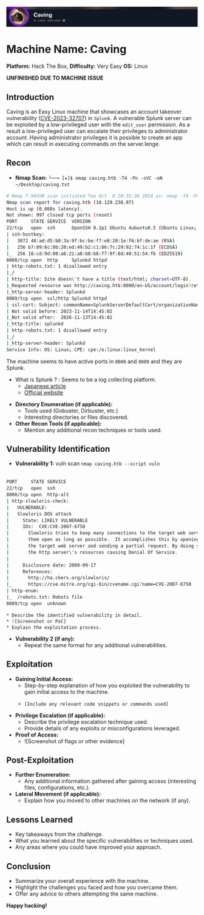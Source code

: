 ![](assets/Pasted%20image%2020241008230035.png)
# Machine Name: Caving
**Platform:** Hack The Box,
**Difficulty:** Very Easy
**OS:** Linux

**UNFINISHED DUE TO MACHINE ISSUE**
## Introduction

Caving is an Easy Linux machine that showcases an account takeover vulnerability ([CVE-2023-32707](https://nvd.nist.gov/vuln/detail/CVE-2023-32707)) in `Splunk`. A vulnerable Splunk server can be exploited by a low-privileged user with the `edit_user` permission. As a result a low-privileged user can escalate their privileges to administrator account. Having administrator privileges it is possible to create an app which can result in executing commands on the server.lenge.

## Recon

* **Nmap Scan:** `└──╼ [★]$ nmap caving.htb -T4 -Pn -sVC -oN ~/Desktop/caving.txt`

```bash
# Nmap 7.94SVN scan initiated Tue Oct  8 20:35:36 2024 as: nmap -T4 -Pn -sVC -oN /home/pochify/Desktop/caving.txt caving.htb
Nmap scan report for caving.htb (10.129.230.97)
Host is up (0.068s latency).
Not shown: 997 closed tcp ports (reset)
PORT     STATE SERVICE  VERSION
22/tcp   open  ssh      OpenSSH 8.2p1 Ubuntu 4ubuntu0.5 (Ubuntu Linux; protocol 2.0)
| ssh-hostkey: 
|   3072 48:ad:d5:b8:3a:9f:bc:be:f7:e8:20:1e:f6:bf:de:ae (RSA)
|   256 b7:89:6c:0b:20:ed:49:b2:c1:86:7c:29:92:74:1c:1f (ECDSA)
|_  256 18:cd:9d:08:a6:21:a8:b8:b6:f7:9f:8d:40:51:54:fb (ED25519)
8000/tcp open  http     Splunkd httpd
| http-robots.txt: 1 disallowed entry 
|_/
| http-title: Site doesn\'t have a title (text/html; charset=UTF-8).
|_Requested resource was http://caving.htb:8000/en-US/account/login?return_to=%2Fen-US%2F
|_http-server-header: Splunkd
8089/tcp open  ssl/http Splunkd httpd
| ssl-cert: Subject: commonName=SplunkServerDefaultCert/organizationName=SplunkUser
| Not valid before: 2023-11-14T14:45:02
|_Not valid after:  2026-11-13T14:45:02
|_http-title: splunkd
| http-robots.txt: 1 disallowed entry 
|_/
|_http-server-header: Splunkd
Service Info: OS: Linux; CPE: cpe:/o:linux:linux_kernel

```

The machine seems to have active ports in `8000` and `8089` and they are Splunk.
- What is Splunk ? : Seems to be a log collecting platform.
	- [Japanese article](https://qiita.com/frozencatpisces/items/59703f57ce88ec936255)
	- [Official website](https://www.splunk.com/en_us/blog/learn/what-splunk-does.html)



* **Directory Enumeration (if applicable):**
    * Tools used (Gobuster, Dirbuster, etc.)
    * Interesting directories or files discovered.
* **Other Recon Tools (if applicable):**
    * Mention any additional recon techniques or tools used.

## Vulnerability Identification

* **Vulnerability 1:** vuln scan `nmap caving.htb --script vuln` 

```bash

PORT     STATE SERVICE
22/tcp   open  ssh
8000/tcp open  http-alt
| http-slowloris-check: 
|   VULNERABLE:
|   Slowloris DOS attack
|     State: LIKELY VULNERABLE
|     IDs:  CVE:CVE-2007-6750
|       Slowloris tries to keep many connections to the target web server open and hold
|       them open as long as possible.  It accomplishes this by opening connections to
|       the target web server and sending a partial request. By doing so, it starves
|       the http server\'s resources causing Denial Of Service.
|       
|     Disclosure date: 2009-09-17
|     References:
|       http://ha.ckers.org/slowloris/
|_      https://cve.mitre.org/cgi-bin/cvename.cgi?name=CVE-2007-6750
| http-enum: 
|_  /robots.txt: Robots file
8089/tcp open  unknown

```


    * Describe the identified vulnerability in detail.
    * ![Screenshot or PoC]
    * Explain the exploitation process.
* **Vulnerability 2 (if any):**
    * Repeat the same format for any additional vulnerabilities.

## Exploitation

* **Gaining Initial Access:**
    * Step-by-step explanation of how you exploited the vulnerability to gain initial access to the machine.
    * ```
      [Include any relevant code snippets or commands used]
      ```
* **Privilege Escalation (if applicable):**
    * Describe the privilege escalation technique used.
    * Provide details of any exploits or misconfigurations leveraged.
* **Proof of Access:**
    * ![Screenshot of flags or other evidence]

## Post-Exploitation

* **Further Enumeration:**
    * Any additional information gathered after gaining access (interesting files, configurations, etc.).
* **Lateral Movement (if applicable):**
    * Explain how you moved to other machines on the network (if any).

## Lessons Learned

* Key takeaways from the challenge.
* What you learned about the specific vulnerabilities or techniques used.
* Any areas where you could have improved your approach.

## Conclusion

* Summarize your overall experience with the machine.
* Highlight the challenges you faced and how you overcame them.
* Offer any advice to others attempting the same machine.

**Happy hacking!**